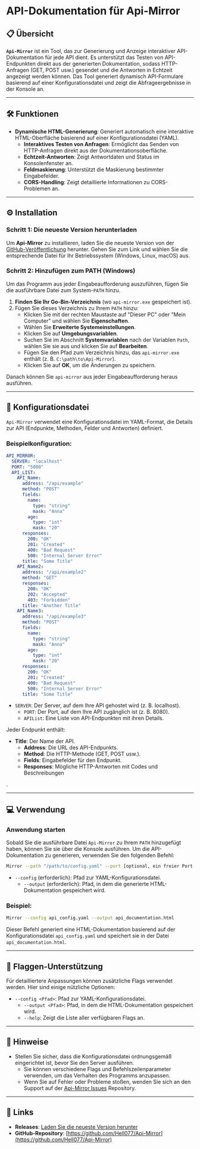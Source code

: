 
# API-Dokumentation für Api-Mirror

## 📋 Übersicht

**`Api-Mirror`** ist ein Tool, das zur Generierung und Anzeige interaktiver API-Dokumentation für jede API dient. Es unterstützt das Testen von API-Endpunkten direkt aus der generierten Dokumentation, sodass HTTP-Anfragen (GET, POST usw.) gesendet und die Antworten in Echtzeit angezeigt werden können. Das Tool generiert dynamisch API-Formulare basierend auf einer Konfigurationsdatei und zeigt die Abfrageergebnisse in der Konsole an.

---

## 🛠️ Funktionen

- **Dynamische HTML-Generierung**: Generiert automatisch eine interaktive HTML-Oberfläche basierend auf einer Konfigurationsdatei (YAML).
    - **Interaktives Testen von Anfragen**: Ermöglicht das Senden von HTTP-Anfragen direkt aus der Dokumentationsoberfläche.
    - **Echtzeit-Antworten**: Zeigt Antwortdaten und Status im Konsolenfenster an.
    - **Feldmaskierung**: Unterstützt die Maskierung bestimmter Eingabefelder.
    - **CORS-Handling**: Zeigt detaillierte Informationen zu CORS-Problemen an.

---

## ⚙️ Installation

### Schritt 1: Die neueste Version herunterladen

Um **Api-Mirror** zu installieren, laden Sie die neueste Version von der [GitHub-Veröffentlichung](https://github.com/Hell077/Api-Mirror-/releases) herunter. Gehen Sie zum Link und wählen Sie die entsprechende Datei für Ihr Betriebssystem (Windows, Linux, macOS) aus.

### Schritt 2: Hinzufügen zum PATH (Windows)

Um das Programm aus jeder Eingabeaufforderung auszuführen, fügen Sie die ausführbare Datei zum System-`PATH` hinzu.

1. **Finden Sie Ihr Go-Bin-Verzeichnis** (wo `api-mirror.exe` gespeichert ist).
2. Fügen Sie dieses Verzeichnis zu Ihrem `PATH` hinzu:
    - Klicken Sie mit der rechten Maustaste auf "Dieser PC" oder "Mein Computer" und wählen Sie **Eigenschaften**.
    - Wählen Sie **Erweiterte Systemeinstellungen**.
    - Klicken Sie auf **Umgebungsvariablen**.
    - Suchen Sie im Abschnitt **Systemvariablen** nach der Variablen `Path`, wählen Sie sie aus und klicken Sie auf **Bearbeiten**.
    - Fügen Sie den Pfad zum Verzeichnis hinzu, das `api-mirror.exe` enthält (z. B. `C:\path\to\Api-Mirror`).
    - Klicken Sie auf **OK**, um die Änderungen zu speichern.

Danach können Sie `api-mirror` aus jeder Eingabeaufforderung heraus ausführen.

---

## 📝 Konfigurationsdatei

`Api-Mirror` verwendet eine Konfigurationsdatei im YAML-Format, die Details zur API (Endpunkte, Methoden, Felder und Antworten) definiert.

### Beispielkonfiguration:

```yaml
API_MIRROR:
  SERVER: "localhost"
  PORT: "5000"
  API_LIST:
    API_Name:
      address: "/api/example"
      method: "POST"
      fields:
        name:
          type: "string"
          mask: "Anna"
        age:
          type: "int"
          mask: "20"
      responses:
        200: "OK"
        201: "Created"
        400: "Bad Request"
        500: "Internal Server Error"
      title: "Some Title"
    API_Name2:
      address: "/api/example2"
      method: "GET"
      responses:
        200: "OK"
        202: "Accepted"
        403: "Forbidden"
      title: "Another Title"
    API_Name3:
      address: "/api/example3"
      method: "POST"
      fields:
        name:
          type: "string"
          mask: "Anna"
        age:
          type: "int"
          mask: "20"
      responses:
        200: "OK"
        201: "Created"
        400: "Bad Request"
        500: "Internal Server Error"
      title: "Some Title"
```

- `SERVER`: Der Server, auf dem Ihre API gehostet wird (z. B. localhost).
    - `PORT`: Der Port, auf dem Ihre API zugänglich ist (z. B. 8080).
    - `APIList`: Eine Liste von API-Endpunkten mit ihren Details.

Jeder Endpunkt enthält:
- **Title**: Der Name der API.
    - **Address**: Die URL des API-Endpunkts.
    - **Method**: Die HTTP-Methode (GET, POST usw.).
    - **Fields**: Eingabefelder für den Endpunkt.
    - **Responses**: Mögliche HTTP-Antworten mit Codes und Beschreibungen

.

---

## 💻 Verwendung

### Anwendung starten

Sobald Sie die ausführbare Datei `Api-Mirror` zu Ihrem `PATH` hinzugefügt haben, können Sie sie über die Konsole ausführen. Um die API-Dokumentation zu generieren, verwenden Sie den folgenden Befehl:

```bash
Mirror --path "/path/to/config.yaml" --port [optional, ein freier Port wird gewählt]
```

- `--config` (erforderlich): Pfad zur YAML-Konfigurationsdatei.
    - `--output` (erforderlich): Pfad, in dem die generierte HTML-Dokumentation gespeichert wird.

### Beispiel:

```bash
Mirror --config api_config.yaml --output api_documentation.html
```

Dieser Befehl generiert eine HTML-Dokumentation basierend auf der Konfigurationsdatei `api_config.yaml` und speichert sie in der Datei `api_documentation.html`.

---

## 🔧 Flaggen-Unterstützung

Für detailliertere Anpassungen können zusätzliche Flags verwendet werden. Hier sind einige nützliche Optionen:

- `--config <Pfad>`: Pfad zur YAML-Konfigurationsdatei.
    - `--output <Pfad>`: Pfad, in dem die HTML-Dokumentation gespeichert wird.
    - `--help`: Zeigt die Liste aller verfügbaren Flags an.

---

## 📌 Hinweise

- Stellen Sie sicher, dass die Konfigurationsdatei ordnungsgemäß eingerichtet ist, bevor Sie den Server ausführen.
    - Sie können verschiedene Flags und Befehlszeilenparameter verwenden, um das Verhalten des Programms anzupassen.
    - Wenn Sie auf Fehler oder Probleme stoßen, wenden Sie sich an den Support auf der [Api-Mirror Issues](https://github.com/Hell077/Api-Mirror/issues) Repository.

---

## 🔗 Links

- **Releases**: [Laden Sie die neueste Version herunter](https://github.com/Hell077/Api-Mirror/releases)
- **GitHub-Repository**: [https://github.com/Hell077/Api-Mirror](https://github.com/Hell077/Api-Mirror)


